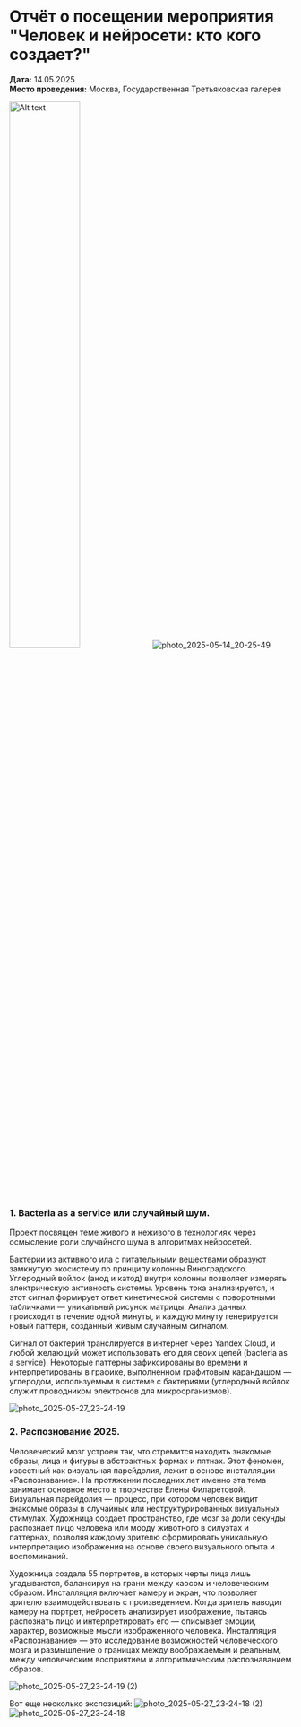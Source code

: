 # Отчёт о посещении мероприятия "Человек и нейросети: кто кого создает?"

**Дата:** 14.05.2025  
**Место проведения:** Москва, Государственная Третьяковская галерея

<img src="photo_2025-05-14_20-25-49" alt="Alt text" style="width: 50%; height: auto;" /> ![photo_2025-05-14_20-25-49](https://github.com/user-attachments/assets/815eb4ef-f839-4abc-8bb2-196ecbd7ab54)


### 1. Bacteria as a service или случайный шум.
Проект посвящен теме живого и неживого в технологиях через осмысление роли случайного шума в алгоритмах нейросетей.

Бактерии из активного ила с питательными веществами образуют замкнутую экосистему по принципу колонны Виноградского.  Углеродный войлок (анод и катод) внутри колонны позволяет измерять электрическую активность системы.
Уровень тока анализируется, и этот сигнал формирует ответ кинетической системы с поворотными табличками — уникальный рисунок матрицы. Анализ данных происходит в течение одной минуты, и каждую минуту генерируется новый паттерн, созданный живым случайным сигналом.

Сигнал от бактерий транслируется в интернет через Yandex Cloud, и любой желающий может использовать его для своих целей (bacteria as a service).
Некоторые паттерны зафиксированы во времени и интерпретированы в графике, выполненном графитовым карандашом — углеродом, используемым в системе с бактериями (углеродный войлок служит проводником электронов для микроорганизмов).

![photo_2025-05-27_23-24-19](https://github.com/user-attachments/assets/c6c05b13-fac6-4884-9108-e6f43727e91d)

### 2. Распознование 2025.
Человеческий мозг устроен так, что стремится находить знакомые образы, лица и фигуры в абстрактных формах и пятнах. Этот феномен, известный как визуальная парейдолия, лежит в основе инсталляции «Распознавание».
На протяжении последних лет именно эта тема занимает основное место в творчестве Елены Филаретовой. Визуальная парейдолия — процесс, при котором человек видит знакомые образы в случайных или неструктурированных визуальных стимулах.
Художница создает пространство, где мозг за доли секунды распознает лицо человека или морду животного в силуэтах и паттернах, позволяя каждому зрителю сформировать уникальную интерпретацию изображения на основе своего визуального опыта и воспоминаний.

Художница создала 55 портретов, в которых черты лица лишь угадываются, балансируя на грани между хаосом и человеческим образом. Инсталляция включает камеру и экран, что позволяет зрителю взаимодействовать с произведением.
Когда зритель наводит камеру на портрет, нейросеть анализирует изображение, пытаясь распознать лицо и интерпретировать его — описывает эмоции, характер, возможные мысли изображенного человека.
Инсталляция «Распознавание» — это исследование возможностей человеческого мозга и размышление о границах между воображаемым и реальным, между человеческим восприятием и алгоритмическим распознаванием образов.

![photo_2025-05-27_23-24-19 (2)](https://github.com/user-attachments/assets/587ae780-cba3-4456-8655-392632c50912)

Вот еще несколько экспозиций:
![photo_2025-05-27_23-24-18 (2)](https://github.com/user-attachments/assets/da0363d4-9104-4e99-9f96-f3456313c01e)
![photo_2025-05-27_23-24-18](https://github.com/user-attachments/assets/5ff33d75-1ccf-48fb-ad1e-0759d8dd3980)

